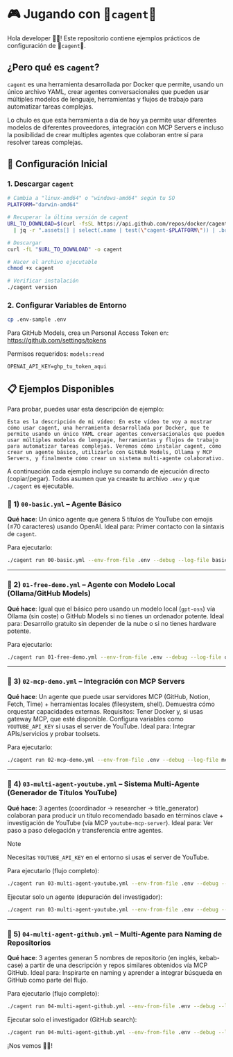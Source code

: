 
# 🎮 Jugando con 🤖`cagent`🤖 

Hola developer 👋🏻! Este repositorio contiene ejemplos prácticos de configuración de 🤖`cagent`🤖.

## ¿Pero qué es `cagent`?

`cagent` es una herramienta desarrollada por Docker que permite, usando un único archivo YAML, crear agentes conversacionales que pueden usar múltiples modelos de lenguaje, herramientas y flujos de trabajo para automatizar tareas complejas.

Lo chulo es que esta herramienta a día de hoy ya permite usar diferentes modelos de diferentes proveedores, integración con MCP Servers e incluso la posibilidad de crear multiples agentes que colaboran entre sí para resolver tareas complejas.


## 🚀 Configuración Inicial

### 1. Descargar `cagent`

```bash
# Cambia a "linux-amd64" o "windows-amd64" según tu SO
PLATFORM="darwin-amd64"

# Recuperar la última versión de cagent
URL_TO_DOWNLOAD=$(curl -fsSL https://api.github.com/repos/docker/cagent/releases/latest \
  | jq -r ".assets[] | select(.name | test(\"cagent-$PLATFORM\")) | .browser_download_url")

# Descargar
curl -fL "$URL_TO_DOWNLOAD" -o cagent

# Hacer el archivo ejecutable
chmod +x cagent

# Verificar instalación
./cagent version
```

### 2. Configurar Variables de Entorno

```bash
cp .env-sample .env
```

Para GitHub Models, crea un Personal Access Token en: https://github.com/settings/tokens

Permisos requeridos: `models:read`

```dotenv
OPENAI_API_KEY=ghp_tu_token_aqui
```

## 📋 Ejemplos Disponibles



Para probar, puedes usar esta descripción de ejemplo:

```text
Esta es la descripción de mi vídeo: En este vídeo te voy a mostrar cómo usar cagent, una herramienta desarrollada por Docker, que te permite usando un único YAML crear agentes conversacionales que pueden usar múltiples modelos de lenguaje, herramientas y flujos de trabajo para automatizar tareas complejas. Veremos cómo instalar cagent, cómo crear un agente básico, utilizarlo con GitHub Models, Ollama y MCP Servers, y finalmente cómo crear un sistema multi-agente colaborativo.
```


A continuación cada ejemplo incluye su comando de ejecución directo (copiar/pegar). Todos asumen que ya creaste tu archivo `.env` y que `./cagent` es ejecutable.

### 📁 1) `00-basic.yml` – Agente Básico

**Qué hace**: Un único agente que genera 5 títulos de YouTube con emojis (≤70 caracteres) usando OpenAI.
Ideal para: Primer contacto con la sintaxis de `cagent`.

Para ejecutarlo: 

```bash
./cagent run 00-basic.yml --env-from-file .env --debug --log-file basic.log
```

---

### 📁 2) `01-free-demo.yml` – Agente con Modelo Local (Ollama/GitHub Models)

**Qué hace**: Igual que el básico pero usando un modelo local (`gpt-oss`) vía Ollama (sin coste) o GitHub Models si no tienes un ordenador potente.
Ideal para: Desarrollo gratuito sin depender de la nube o si no tienes hardware potente.

Para ejecutarlo:

```bash
./cagent run 01-free-demo.yml --env-from-file .env --debug --log-file ollama.log
```

---

### 📁 3) `02-mcp-demo.yml` – Integración con MCP Servers

**Qué hace**: Un agente que puede usar servidores MCP (GitHub, Notion, Fetch, Time) + herramientas locales (filesystem, shell). Demuestra cómo orquestar capacidades externas.
Requisitos: Tener Docker y, si usas gateway MCP, que esté disponible. Configura variables como `YOUTUBE_API_KEY` si usas el server de YouTube.
Ideal para: Integrar APIs/servicios y probar toolsets.


Para ejecutarlo:

```bash
./cagent run 02-mcp-demo.yml --env-from-file .env --debug --log-file mcp.log
```

---

### 📁 4) `03-multi-agent-youtube.yml` – Sistema Multi‑Agente (Generador de Títulos YouTube)

**Qué hace**: 3 agentes (coordinador → researcher → title_generator) colaboran para producir un título recomendado basado en términos clave + investigación de YouTube (vía MCP `youtube-mcp-server`).
Ideal para: Ver paso a paso delegación y transferencia entre agentes.

>[!NOTE]
>Necesitas `YOUTUBE_API_KEY` en el entorno si usas el server de YouTube.

Para ejecutarlo (flujo completo):
```bash
./cagent run 03-multi-agent-youtube.yml --env-from-file .env --debug --log-file multi-agent.log --yolo
```

Ejecutar solo un agente (depuración del investigador):

```bash
./cagent run 03-multi-agent-youtube.yml --env-from-file .env --debug --log-file researcher.log --agent researcher
```


---

### 📁 5) `04-multi-agent-github.yml` – Multi‑Agente para Naming de Repositorios

**Qué hace**: 3 agentes generan 5 nombres de repositorio (en inglés, kebab-case) a partir de una descripción y repos similares obtenidos vía MCP GitHub.
Ideal para: Inspirarte en naming y aprender a integrar búsqueda en GitHub como parte del flujo.

Para ejecutarlo (flujo completo):
```bash
./cagent run 04-multi-agent-github.yml --env-from-file .env --debug --log-file repo-names.log --yolo
```

Ejecutar solo el investigador (GitHub search):
```bash
./cagent run 04-multi-agent-github.yml --env-from-file .env --debug --log-file researcher.log --agent researcher
```


¡Nos vemos 👋🏻!